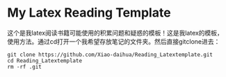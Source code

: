 # My Latex Reading Template
这个是我latex阅读书籍可能使用的积累问题和疑惑的模板！这是我latex的模板，使用方法。通过cd打开一个我希望存放笔记的文件夹。然后直接gitclone进去：
```
git clone https://github.com/Xiao-daihua/Reading_Latextemplate.git
cd Reading_Latextemplate
rm -rf .git

```
